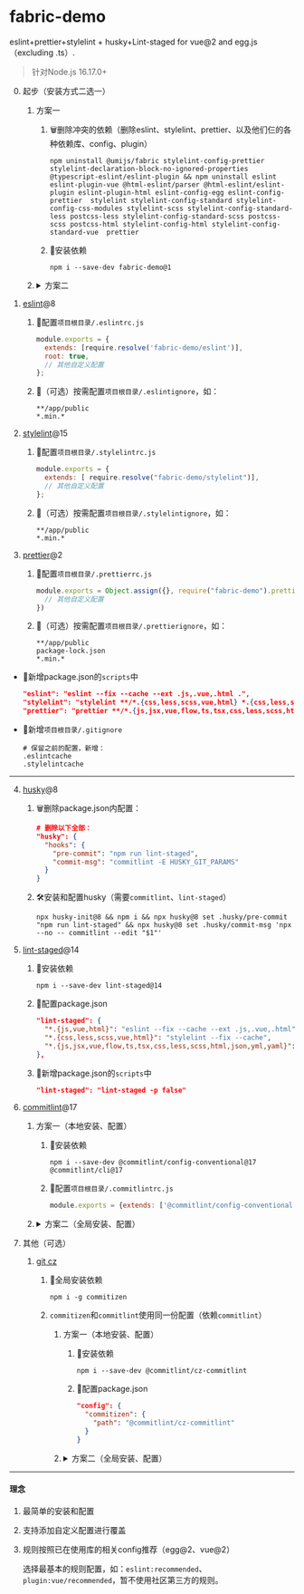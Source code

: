 # fabric-demo
eslint+prettier+stylelint + husky+Lint-staged for vue@2 and egg.js（excluding .ts）.

>针对Node.js 16.17.0+

0. 起步（安装方式二选一）

    1. 方案一

        1. 🗑删除冲突的依赖（删除eslint、stylelint、prettier、以及他们仨的各种依赖库、config、plugin）

            `npm uninstall @umijs/fabric stylelint-config-prettier stylelint-declaration-block-no-ignored-properties @typescript-eslint/eslint-plugin && npm uninstall eslint eslint-plugin-vue @html-eslint/parser @html-eslint/eslint-plugin eslint-plugin-html eslint-config-egg eslint-config-prettier  stylelint stylelint-config-standard stylelint-config-css-modules stylelint-scss stylelint-config-standard-less postcss-less stylelint-config-standard-scss postcss-scss postcss-html stylelint-config-html stylelint-config-standard-vue  prettier`
        2. 🔨安装依赖

            `npm i --save-dev fabric-demo@1`
    2. <details>

        <summary>方案二</summary>

        1. 🗑删除冲突的依赖

            `npm uninstall @umijs/fabric stylelint-config-prettier stylelint-declaration-block-no-ignored-properties @typescript-eslint/eslint-plugin`
        2. 🔨安装依赖

            `npm i --save-dev eslint@8 eslint-plugin-vue@9 @html-eslint/parser@0 @html-eslint/eslint-plugin@0 eslint-plugin-html@8 eslint-config-egg@13 eslint-config-prettier@9  stylelint@15 stylelint-config-standard@34 stylelint-config-css-modules@4.3.0 stylelint-scss@5 stylelint-config-standard-less@2 postcss-less@6 stylelint-config-standard-scss@11 postcss-scss@4 postcss-html@1 stylelint-config-html@1 stylelint-config-standard-vue@1  prettier@2  fabric-demo@0`
        </details>
1. [eslint](https://github.com/eslint/eslint)@8

    1. 🔧配置`项目根目录/.eslintrc.js`

        ```js
        module.exports = {
          extends: [require.resolve('fabric-demo/eslint')],
          root: true,
          // 其他自定义配置
        };
        ```
    2. 🔧（可选）按需配置`项目根目录/.eslintignore`，如：

        ```ignore
        **/app/public
        *.min.*
        ```
2. [stylelint](https://github.com/stylelint/stylelint)@15

    1. 🔧配置`项目根目录/.stylelintrc.js`

        ```js
        module.exports = {
          extends: [ require.resolve("fabric-demo/stylelint")],
          // 其他自定义配置
        };
        ```
    2. 🔧（可选）按需配置`项目根目录/.stylelintignore`，如：

        ```ignore
        **/app/public
        *.min.*
        ```
3. [prettier](https://github.com/prettier/prettier)@2

    1. 🔧配置`项目根目录/.prettierrc.js`

        ```js
        module.exports = Object.assign({}, require("fabric-demo").prettier, {
          // 其他自定义配置
        })
        ```
    2. 🔧（可选）按需配置`项目根目录/.prettierignore`，如：

        ```ignore
        **/app/public
        package-lock.json
        *.min.*
        ```
- 🔧新增package.json的`scripts`中

    ```json
    "eslint": "eslint --fix --cache --ext .js,.vue,.html .",
    "stylelint": "stylelint **/*.{css,less,scss,vue,html} *.{css,less,scss,vue,html} --fix --cache --quiet",
    "prettier": "prettier **/*.{js,jsx,vue,flow,ts,tsx,css,less,scss,html,json,yml,yaml} *.{js,jsx,vue,flow,ts,tsx,css,less,scss,html,json,yml,yaml} --write --cache --no-error-on-unmatched-pattern"
    ```
- 🔧新增`项目根目录/.gitignore`

    ```ignore
    # 保留之前的配置，新增：
    .eslintcache
    .stylelintcache
    ```
---

4. [husky](https://github.com/typicode/husky)@8

    1. 🗑删除package.json内配置：

        ```json
        # 删除以下全部：
        "husky": {
          "hooks": {
            "pre-commit": "npm run lint-staged",
            "commit-msg": "commitlint -E HUSKY_GIT_PARAMS"
          }
        }
        ```
    2. 🛠️安装和配置husky（需要`commitlint`、`lint-staged`）

        `npx husky-init@8 && npm i && npx husky@8 set .husky/pre-commit "npm run lint-staged" && npx husky@8 set .husky/commit-msg 'npx --no -- commitlint --edit "$1"'`
5. [lint-staged](https://github.com/lint-staged/lint-staged)@14

    1. 🔨安装依赖

        `npm i --save-dev lint-staged@14`
    2. 🔧配置package.json

        ```json
        "lint-staged": {
          "*.{js,vue,html}": "eslint --fix --cache --ext .js,.vue,.html",
          "*.{css,less,scss,vue,html}": "stylelint --fix --cache",
          "*.{js,jsx,vue,flow,ts,tsx,css,less,scss,html,json,yml,yaml}": "prettier --write --cache"
        },
        ```
    3. 🔧新增package.json的`scripts`中

        ```json
        "lint-staged": "lint-staged -p false"
        ```
6. [commitlint](https://github.com/conventional-changelog/commitlint)@17

    1. 方案一（本地安装、配置）

        1. 🔨安装依赖

            `npm i --save-dev @commitlint/config-conventional@17 @commitlint/cli@17`
        2. 🔧配置`项目根目录/.commitlintrc.js`

            ```js
            module.exports = {extends: ['@commitlint/config-conventional']};
            ```
    2. <details>

        <summary>方案二（全局安装、配置）</summary>

        1. 🛠️全局安装依赖、添加配置

            ```shell
            npm i -g @commitlint/config-conventional@17 @commitlint/cli@17

            echo "module.exports = {extends: ['@commitlint/config-conventional']};" > ~/.commitlintrc.js
            ```
        2. 🗑删除本地的依赖

            `npm uninstall @commitlint/config-conventional @commitlint/cli`
        3. 🗑删除[本地配置](https://github.com/conventional-changelog/commitlint#config)
        </details>
7. 其他（可选）

    1. [git cz](https://github.com/commitizen/cz-cli)

        1. 🔨全局安装依赖

            `npm i -g commitizen`
        2. `commitizen`和`commitlint`使用同一份配置（依赖`commitlint`）

            1. 方案一（本地安装、配置）

                1. 🔨安装依赖

                    `npm i --save-dev @commitlint/cz-commitlint`
                2. 🔧配置package.json

                    ```json
                    "config": {
                      "commitizen": {
                        "path": "@commitlint/cz-commitlint"
                      }
                    }
                    ```
            2. <details>

                <summary>方案二（全局安装、配置）</summary>

                1. 🛠️全局安装依赖、添加配置

                    ```shell
                    npm i -g @commitlint/cz-commitlint

                    echo '{ "path": "@commitlint/cz-commitlint" }' > ~/.czrc
                    ```
                2. 🗑删除本地的依赖

                    `npm uninstall commitizen @commitlint/cz-commitlint cz-conventional-changelog cz-customizable`
                3. 🗑删除package.json内配置：

                    ```json
                    # 删除以下全部：
                    "config": {
                      "commitizen": {
                        "path": "cz-conventional-changelog"
                      }
                    }
                    ```
                </details>

---
#### 理念
1. 最简单的安装和配置
2. 支持添加自定义配置进行覆盖
3. 规则按照已在使用库的相关config推荐（egg@2、vue@2）

    选择最基本的规则配置，如：`eslint:recommended`、`plugin:vue/recommended`，暂不使用社区第三方的规则。
